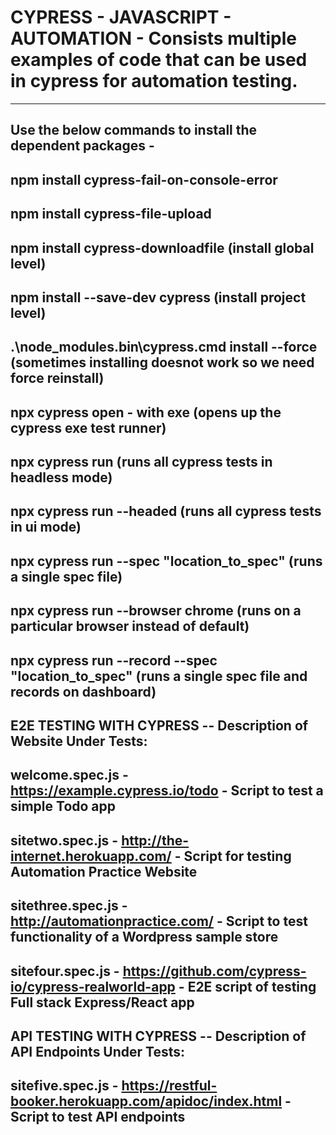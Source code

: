 # CYPRESS - JAVASCRIPT - AUTOMATION - Consists multiple examples of code that can be used in cypress for automation testing.
--------------------------------------------------------------------------------------------------------------
Use the below commands to install the dependent packages - 
--------------------------------------------------------------------------------------------------------------
npm install cypress-fail-on-console-error 
--------------------------------------------------------------------------------------------------------------
npm install cypress-file-upload
--------------------------------------------------------------------------------------------------------------
npm install cypress-downloadfile (install global level)
--------------------------------------------------------------------------------------------------------------
npm install --save-dev cypress (install project level)
--------------------------------------------------------------------------------------------------------------
.\node_modules\.bin\cypress.cmd install --force (sometimes installing doesnot work so we need force reinstall)
--------------------------------------------------------------------------------------------------------------
npx cypress open - with exe (opens up the cypress exe test runner)
--------------------------------------------------------------------------------------------------------------
npx cypress run   (runs all cypress tests in headless mode)
--------------------------------------------------------------------------------------------------------------
npx cypress run --headed   (runs all cypress tests in ui mode)
--------------------------------------------------------------------------------------------------------------
npx cypress run --spec "location_to_spec" (runs a single spec file)
--------------------------------------------------------------------------------------------------------------
npx cypress run --browser chrome (runs on a particular browser instead of default)
--------------------------------------------------------------------------------------------------------------
npx cypress run  --record --spec "location_to_spec" (runs a single spec file and records on dashboard)
--------------------------------------------------------------------------------------------------------------

E2E TESTING WITH CYPRESS -- Description of Website Under Tests:
--------------------------------------------------------------------------------------------------------------
welcome.spec.js -  https://example.cypress.io/todo - Script to test a simple Todo app
--------------------------------------------------------------------------------------------------------------
sitetwo.spec.js - http://the-internet.herokuapp.com/ - Script for testing Automation Practice Website
--------------------------------------------------------------------------------------------------------------
sitethree.spec.js - http://automationpractice.com/ - Script to test functionality of a Wordpress sample store
--------------------------------------------------------------------------------------------------------------
sitefour.spec.js - https://github.com/cypress-io/cypress-realworld-app - E2E script of testing Full stack Express/React app 
--------------------------------------------------------------------------------------------------------------

API TESTING WITH CYPRESS -- Description of API Endpoints Under Tests:
--------------------------------------------------------------------------------------------------------------
sitefive.spec.js - https://restful-booker.herokuapp.com/apidoc/index.html - Script to test API endpoints
--------------------------------------------------------------------------------------------------------------
